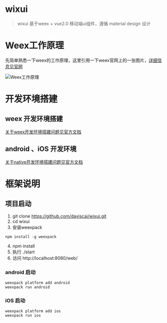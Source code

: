 
# wixui

> wixui 基于weex + vue2.0 移动端ui组件，遵循 material design 设计

# Weex工作原理

先简单熟悉一下weex的工作原理，这里引用一下weex官网上的一张图片，[详细信息见官网](https://weex.apache.org/cn/guide/intro/how-it-works.html)

![Weex工作原理](http://upload-images.jianshu.io/upload_images/2843033-a11114f55ceb7478.png?imageMogr2/auto-orient/strip%7CimageView2/2/w/640)

# 开发环境搭建

## weex 开发环境搭建

[关于weex开发环境搭建问题见官方文档](https://weex.apache.org/cn/guide/set-up-env.html)

## android 、iOS 开发环境

[关于native开发环境搭建问题见官方文档](https://weex.apache.org/cn/guide/integrate-to-your-app.html)

# 框架说明


## 项目启动

1. git clone https://github.com/daviscai/wixui.git
2. cd wixui
3. 安装weexpack

```
npm install -g weexpack
```

4. npm install
5. 执行 ./start
6. 访问 http://localhost:8080/web/

### android 启动

```
weexpack platform add android
weexpack run android
```

### iOS 启动

```
weexpack platform add ios
weexpack run ios
```

